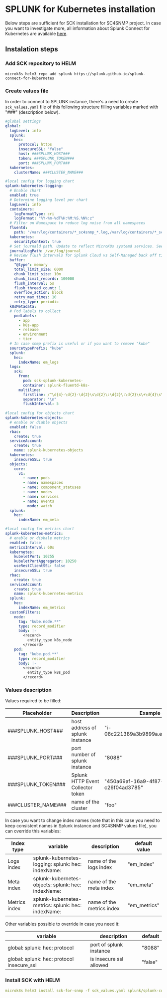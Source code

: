 # SPLUNK for Kubernetes installation

Below steps are sufficient for SCK installation for SC4SNMP project. In case you want to investigate more, all information about Splunk Connect for Kubernetes are available [here](https://github.com/splunk/splunk-connect-for-kubernetes).

## Instalation steps
### Add SCK repository to HELM
```
microk8s helm3 repo add splunk https://splunk.github.io/splunk-connect-for-kubernetes
```
### Create values file
In order to connect to SPLUNK instance, there's a need to create `sck_values.yaml` file of this following structure filling variables marked with "###" (description below).
```yaml
#global settings
global:
  logLevel: info 
  splunk:
    hec:
      protocol: https
      insecureSSL: "false"
      host: ###SPLUNK_HOST###
      token: ###SPLUNK_TOKEN###
      port: ###SPLUNK_PORT###
  kubernetes:
    clusterName: ###CLUSTER_NAME###

#local config for logging chart
splunk-kubernetes-logging:
  # Enable chart
  enabled: true
  # Determine logging level per chart
  logLevel: info
  containers:
    logFormatType: cri
    logFormat: "%Y-%m-%dT%H:%M:%S.%N%:z"
  # Filter on Namespace to reduce log noise from all namespaces
  fluentd: 
    path: "/var/log/containers/*_sc4snmp_*.log,/var/log/containers/*_sck_*.log" 
  kubernetes:
    securityContext: true
  # Set journald path. Update to reflect MicroK8s systemd services. See MicroK8s Docs. 
  journalLogPath: /var/log/journal
  # Review flush intervals for Splunk Cloud vs Self-Managed back off timers
  buffer:
    "@type": memory
    total_limit_size: 600m
    chunk_limit_size: 10m
    chunk_limit_records: 100000
    flush_interval: 5s
    flush_thread_count: 1
    overflow_action: block
    retry_max_times: 10
    retry_type: periodic
  k8sMetadata:
  # Pod labels to collect
    podLabels:
      - app
      - k8s-app
      - release
      - environment
      - tier
  # In case snmp prefix is useful or if you want to remove "kube"
  sourcetypePrefix: "kube"
  splunk:
    hec:
      indexName: em_logs
  logs:
    sck:
      from:
        pod: sck-splunk-kubernetes-
        container: splunk-fluentd-k8s-
      multiline:
        firstline: /^\d{4}-\d{2}-\d{2}\s\d{2}\:\d{2}\:\d{2}\s\+\d{4}\s\[\w+\]\:/
        separator: "\n"
        flushInterval: 5
    
#local config for objects chart
splunk-kubernetes-objects:
  # enable or diable objects
  enabled: false
  rbac:
    create: true
  serviceAccount:
    create: true
    name: splunk-kubernetes-objects
  kubernetes:
    insecureSSL: true
  objects:
    core:
      v1:
        - name: pods
        - name: namespaces
        - name: component_statuses
        - name: nodes
        - name: services
        - name: events
          mode: watch
  splunk:
    hec:
      indexName: em_meta

#local config for metrics chart
splunk-kubernetes-metrics:
  # enable or disbale metrics
  enabled: false
  metricsInterval: 60s
  kubernetes:
    kubeletPort: 10255
    kubeletPortAggregator: 10250
    useRestClientSSL: false
    insecureSSL: true
  rbac:
    create: true
  serviceAccount:
    create: true
    name: splunk-kubernetes-metrics
  splunk:
    hec:
      indexName: em_metrics
  customFilters:
    node:
      tag: "kube.node.**"
      type: record_modifier
      body: |-
        <record>
          entity_type k8s_node
        </record>
    pod:
      tag: "kube.pod.**"
      type: record_modifier
      body: |-
        <record>
          entity_type k8s_pod
        </record>

```
### Values description

Values required to be filled:

| Placeholder   | Description  | Example  | 
|---|---|---|
| ###SPLUNK_HOST###  | host address of splunk instance   | "i-08c221389a3b9899a.ec2.splunkit.io"  |
| ###SPLUNK_PORT###  | port number of splunk instance   | "8088"  |
| ###SPLUNK_TOKEN### | Splunk HTTP Event Collector token  | "450a69af-16a9-4f87-9628-c26f04ad3785"  |
| ###CLUSTER_NAME### | name of the cluster | "foo" |


In case you want to change index names (note that in this case you need to keep consistent names in Splunk instance and SC4SNMP values file), you can override this variables:

| Index type | variable | description | default value |
| --- | --- | --- | --- |
| Logs index | splunk-kubernetes-logging: splunk: hec: indexName: | name of the logs index | "em_index" |
| Meta index | splunk-kubernetes-objects: splunk: hec: indexName: | name of the meta index | "em_meta" |
| Metrics index |  splunk-kubernetes-metrics: splunk: hec: indexName: | name of the metrics index | "em_metrics" |

Other variables possible to override in case you need it:

| variable | description | default |
| --- | --- | --- |
| global: splunk: hec: protocol | port of splunk instance | "8088" |
| global: splunk: hec: protocol insecure_ssl| is insecure ssl allowed | "false" |

### Install SCK with HELM
```yaml
microk8s helm3 install sck-for-snmp -f sck_values.yaml splunk/splunk-connect-for-kubernetes
```

